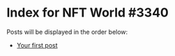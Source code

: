 # Index for NFT World #3340
Posts will be displayed in the order below:

- [Your first post](./001-first.md)

